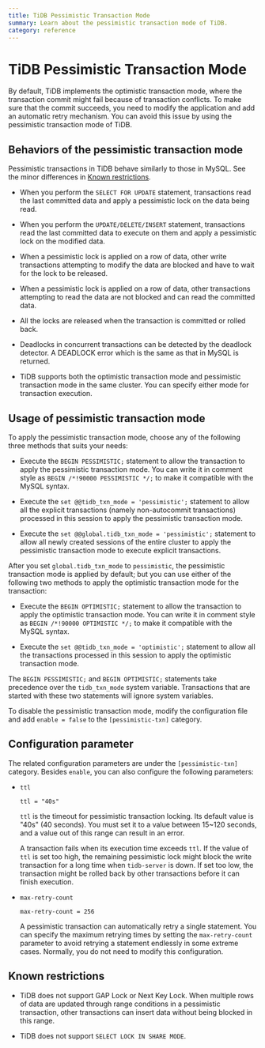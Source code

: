 ```yaml
---
title: TiDB Pessimistic Transaction Mode
summary: Learn about the pessimistic transaction mode of TiDB.
category: reference
---
```


# TiDB Pessimistic Transaction Mode

By default, TiDB implements the optimistic transaction mode, where the transaction commit might fail because of transaction conflicts. To make sure that the commit succeeds, you need to modify the application and add an automatic retry mechanism. You can avoid this issue by using the pessimistic transaction mode of TiDB.

## Behaviors of the pessimistic transaction mode

Pessimistic transactions in TiDB behave similarly to those in MySQL. See the minor differences in [Known restrictions](#known-restrictions).

- When you perform the `SELECT FOR UPDATE` statement, transactions read the last committed data and apply a pessimistic lock on the data being read.

- When you perform the `UPDATE/DELETE/INSERT` statement, transactions read the last committed data to execute on them and apply a pessimistic lock on the modified data.

- When a pessimistic lock is applied on a row of data, other write transactions attempting to modify the data are blocked and have to wait for the lock to be released.

- When a pessimistic lock is applied on a row of data, other transactions attempting to read the data are not blocked and can read the committed data.

- All the locks are released when the transaction is committed or rolled back.

- Deadlocks in concurrent transactions can be detected by the deadlock detector. A DEADLOCK error which is the same as that in MySQL is returned.

- TiDB supports both the optimistic transaction mode and pessimistic transaction mode in the same cluster. You can specify either mode for transaction execution.

## Usage of pessimistic transaction mode

To apply the pessimistic transaction mode, choose any of the following three methods that suits your needs:

- Execute the `BEGIN PESSIMISTIC;` statement to allow the transaction to apply the pessimistic transaction mode. You can write it in comment style as `BEGIN /*!90000 PESSIMISTIC */;` to make it compatible with the MySQL syntax.

- Execute the `set @@tidb_txn_mode = 'pessimistic';` statement to allow all the explicit transactions (namely non-autocommit transactions) processed in this session to apply the pessimistic transaction mode.

- Execute the `set @@global.tidb_txn_mode = 'pessimistic';` statement to allow all newly created sessions of the entire cluster to apply the pessimistic transaction mode to execute explicit transactions.

After you set `global.tidb_txn_mode` to `pessimistic`, the pessimistic transaction mode is applied by default; but you can use either of the following two methods to apply the optimistic transaction mode for the transaction:

- Execute the `BEGIN OPTIMISTIC;` statement to allow the transaction to apply the optimistic transaction mode. You can write it in comment style as `BEGIN /*!90000 OPTIMISTIC */;` to make it compatible with the MySQL syntax.

- Execute the `set @@tidb_txn_mode = 'optimistic';` statement to allow all the transactions processed in this session to apply the optimistic transaction mode.

The `BEGIN PESSIMISTIC;` and `BEGIN OPTIMISTIC;` statements take precedence over the `tidb_txn_mode` system variable. Transactions that are started with these two statements will ignore system variables.

To disable the pessimistic transaction mode, modify the configuration file and add `enable = false` to the `[pessimistic-txn]` category.

## Configuration parameter

The related configuration parameters are under the `[pessimistic-txn]` category. Besides `enable`, you can also configure the following parameters:

- `ttl`

    ```
    ttl = "40s"
    ```

    `ttl` is the timeout for pessimistic transaction locking. Its default value is "40s" (40 seconds). You must set it to a value between 15~120 seconds, and a value out of this range can result in an error.

    A transaction fails when its execution time exceeds `ttl`. If the value of `ttl` is set too high, the remaining pessimistic lock might block the write transaction for a long time when `tidb-server` is down. If set too low, the transaction might be rolled back by other transactions before it can finish execution.

- `max-retry-count`

    ```
    max-retry-count = 256
    ```

    A pessimistic transaction can automatically retry a single statement. You can specify the maximum retrying times by setting the `max-retry-count` parameter to avoid retrying a statement endlessly in some extreme cases. Normally, you do not need to modify this configuration.

## Known restrictions

- TiDB does not support GAP Lock or Next Key Lock. When multiple rows of data are updated through range conditions in a pessimistic transaction, other transactions can insert data without being blocked in this range.

- TiDB does not support `SELECT LOCK IN SHARE MODE`.
